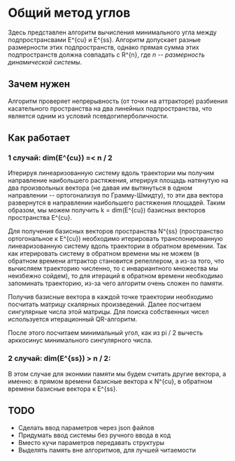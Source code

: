 # Общий метод углов

Здесь представлен алгоритм вычисления минимального угла между подпространсвами E^{cu} и E^{ss}.
Алгоритм допускает разные размерности этих подпространств, однако прямая сумма этих подпространств должна совпадать с R^{n}, где *n -- размерность динамической системы*.

## Зачем нужен

Алгоритм проверяет непрерывность (от точки на аттракторе) разбиения касательного пространства на два линейных подпространства, что является одним из условий псевдогиперболичности.

## Как работает 

### 1 случай: dim(E^{cu}) =< n / 2
Итерируя линеаризованную систему вдоль траектории мы получим направление наибольшего растяжения, итерируя площадь натянутую на два произвольных вектора (не давая им вытянуться в одном направлении -- ортогонализуя по Грамму-Шмидту), то эти два вектора развернутся в направлении наибольшего растяжения площадей. Таким образом, мы можем получить k = dim(E^{cu}) базисных векторов пространства E^{cu}.

Для получения базисных векторов пространства N^{ss} (пространство ортогональное к E^{cu}) необходимо итерировать транспонированную линеаризованную систему вдоль траектории в обратном времении. Так как итерировать систему в обратном времени мы не можем (в обратном времени аттрактор становится репеллером, а из-за того, что вычисляем траекторию численно, то с инвариантного множества мы неизбежно сойдем), то для итераций в обратном времени необходимо запоминать траекторию, из-за чего алгоритм очень сложен по памяти.

Получив базисные вектора в каждой точке траектории необходимо посчитать матрицу скалярных произведений. Далее посчитаем сингулярные числа этой матрицы. Для поиска собственных чисел используется итерационный QR-алгоритм.

После этого посчитаем минимальный угол, как из pi / 2 вычесть арккосинус минимального сингулярного числа.

### 2 случай: dim(E^{ss}) > n / 2:

В этом случае для эконмии памяти мы будем считать другие вектора, а именно: в прямом времени базисные вектора к N^{cu}, в обратном времени базисные вектора к E^{ss}.

## TODO
- Сделать ввод параметров через json файлов
- Придумать ввод системы без ручного ввода в код
- Вместо кучи параметров передавать структуры
- Выделять память вне алгоритмов, для лучшей читаемости
